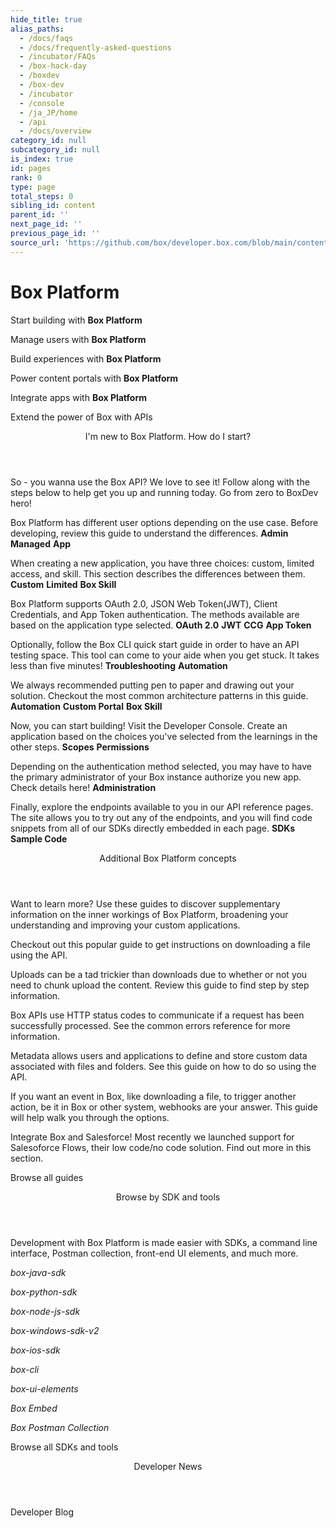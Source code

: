 ```yaml
---
hide_title: true
alias_paths:
  - /docs/faqs
  - /docs/frequently-asked-questions
  - /incubator/FAQs
  - /box-hack-day
  - /boxdev
  - /box-dev
  - /incubator
  - /console
  - /ja_JP/home
  - /api
  - /docs/overview
category_id: null
subcategory_id: null
is_index: true
id: pages
rank: 0
type: page
total_steps: 0
sibling_id: content
parent_id: ''
next_page_id: ''
previous_page_id: ''
source_url: 'https://github.com/box/developer.box.com/blob/main/content/pages/index.md'
---
```

# Box Platform

<Banner>

<BannerTitle>

Start building with **Box Platform**

</BannerTitle>

<BannerTitle>

Manage users with **Box Platform**

</BannerTitle>

<BannerTitle>

Build experiences with **Box Platform**

</BannerTitle>

<BannerTitle>

Power content portals with **Box Platform**

</BannerTitle>

<BannerTitle>

Integrate apps with **Box Platform**

</BannerTitle>

Extend the power of Box with APIs

</Banner>

<!-- <Centered wide>

<Header to='/guides' centered>

Guides

</Header>

<GuidesList>

Get started, learn tips and tricks, and discover how to use the Box
Platform API with our comprehensive guides. Here are six of the most used
guides to get you started.

<GuideList href='/guides/authentication/'>

Authentication

</GuideList>

<GuideList href='/guides/cli/quick-start/'>

CLI Quick Start

</GuideList>

<GuideList href='/guides/tooling/postman/quick-start/'>

Postman Quick Start

</GuideList>

<GuideList href='/guides/api-calls/permissions-and-errors/common-errors/'>

Common Errors

</GuideList>

<GuideList href='/guides/api-calls/pagination/offset-based/'>

API Pagination

</GuideList>

<GuideList href='/guides/embed/ui-elements/'>

UI Elements

</GuideList>

</GuidesList>

<More to='/guides' right>

More Guides

</More>

</Centered>

 -->

<Centered wide>

<Header to='/' centered>

I'm new to Box Platform. How do I start?

</Header>

So - you wanna use the Box API? We love to see it!
Follow along with the steps below to help get you up and running today.
Go from zero to BoxDev hero!

<TileGrid>

<Tile title="1. Explore user types" href="/guides/getting-started/user-types/">

Box Platform has different user options depending on the use case.
Before developing, review this guide to understand the differences.
  **Admin**
  **Managed**
  **App**

</Tile>

<Tile title="2. Understand application types" href="/guides/applications/select/">

When creating a new application, you have three choices: custom, limited
access, and skill. This section describes the differences between them.
  **Custom**
  **Limited**
  **Box Skill**

</Tile>

<Tile title="3. Learn authentication methods" href="/guides/authentication/select/">

Box Platform supports OAuth 2.0, JSON Web Token(JWT), Client
Credentials, and App Token authentication. The methods available are
based on the application type selected.
  **OAuth 2.0**
  **JWT**
  **CCG**
  **App Token**

</Tile>

<Tile title="4. Setup the Box CLI" href="/guides/cli/quick-start/">

Optionally, follow the Box CLI quick start
guide in order to have an API testing space. This tool can come to your
aide when you get stuck. It takes less than five minutes!
  **Troubleshooting**
  **Automation**

</Tile>

<Tile title="5. Create an architecture pattern" href="/guides/getting-started/architecture-patterns/">

We always recommended putting pen to paper and drawing out your solution.
Checkout the most common architecture patterns in this guide.
  **Automation**
  **Custom Portal**
  **Box Skill**

</Tile>

<Tile title="6. Create the application" href="https://app.box.com/developers/console">

Now, you can start building! Visit the Developer Console. Create an
application based on the choices
you've selected from the learnings in the other steps.
  **Scopes**
  **Permissions**

</Tile>

<Tile title="7. Authorize the application" href="/guides/authorization/">

Depending on the authentication method selected, you may have to
have the primary administrator of your Box instance authorize
you new app. Check details here!
  **Administration**

</Tile>

<Tile title="8. Start coding" href="/reference/">

Finally, explore the endpoints available to you in our API reference
pages. The site allows you to try out any of the endpoints, and you will
find code snippets from all of our SDKs directly embedded
in each page.
  **SDKs**
  **Sample Code**

</Tile>

</TileGrid>

</Centered>

<Centered wide>

<FeaturedBoard type="community" >

</FeaturedBoard>

</Centered>

<Centered wide>

<Header to='/' centered>

Additional Box Platform concepts

</Header>

Want to learn more?
Use these guides to discover supplementary information on the inner
workings of Box Platform, broadening your understanding and improving
your custom applications.

<TileSlider>

<Tile type="guide" title="Downloads" href="/guides/downloads/">

Checkout out this popular guide to get instructions
on downloading a file using the API.

</Tile>

<Tile type="guide" title="Uploads" href="/guides/uploads/">

Uploads can be a tad trickier than downloads due to
whether or not you need to chunk upload the content.
Review this guide to find step by step information.

</Tile>

<Tile type="guide" title="Common Errors" href="/guides/api-calls/permissions-and-errors/common-errors/">

Box APIs use HTTP status codes to communicate
if a request has been successfully processed.
See the common errors reference for more information.

</Tile>

<Tile type="guide" title="Metadata" href="/guides/metadata/">

Metadata allows users and applications to define and store custom data
associated with files and folders. See this guide on how to do so using
the API.

</Tile>

<Tile type="guide" title="Webhooks" href="/guides/webhooks/">

If you want an event in Box, like downloading a file, to trigger another
action, be it in Box or other system, webhooks are your answer.
This guide will help walk you through the options.

</Tile>

<Tile type="guide" title="Saleforce" href="/guides/tooling/salesforce-toolkit/">

Integrate Box and Salesforce! Most
recently we launched support for Salesoforce Flows, their low code/no code
solution. Find out more in this section.

</Tile>

</TileSlider>

<More to='/guides/' center>

Browse all guides

</More>

</Centered>

<!-- <Dark>

<Centered wide>

<Header to='/sdks-and-tools' centered>

SDKS & Tools

</Header>

<SDKS>

Development with Box Platform is made easier with SDKs for your
programming language, a command line interface, front-end UI elements,
and much more.

<SDK language='python' href='https://github.com/box/box-python-sdk'>

Python SDK

</SDK>

<SDK language='java' href='https://github.com/box/box-java-sdk'>

Java SDK

</SDK>

<SDK language='node' href='https://github.com/box/box-node-sdk'>

Node SDK

</SDK>

<SDK language='dotnet' href='https://github.com/box/box-windows-sdk'>

Windows .NET SDK

</SDK>

<SDK language='cli' href='https://github.com/box/boxcli'>

Box CLI

</SDK>

<SDK language='uielements' href='https://github.com/box/box-ui-elements'>

UI Elements

</SDK>

</SDKS>

<More to='/sdks-and-tools' right>

More SDKs & Tools

</More>

</Centered>

</Dark>

 -->

<Centered wide>

<FeaturedBoard type="sampleCode" >

</FeaturedBoard>

</Centered>

<Centered wide>

<Header to='/' centered>

Browse by SDK and tools

</Header>

Development with Box Platform is made easier with SDKs,
a command line interface, Postman collection,
front-end UI elements, and much more.

<TileSlider>

<Tile type="tool" title="Java" href="https://github.com/box/box-java-sdk">

  *box-java-sdk*

</Tile>

<Tile type="tool" title="Python" href="https://github.com/box/box-python-sdk">

  *box-python-sdk*

</Tile>

<Tile type="tool" title="Node" href="https://github.com/box/box-node-sdk">

  *box-node-js-sdk*

</Tile>

<Tile type="tool" title=".NET" href="https://github.com/box/box-windows-sdk-v2">

  *box-windows-sdk-v2*

</Tile>

<Tile type="tool" title="iOS" href="https://github.com/box/box-ios-sdk">

  *box-ios-sdk*

</Tile>

<Tile type="tool" title="Box CLI" href="/guides/cli/">

  *box-cli*

</Tile>

<Tile type="tool" title="Box UI Elements" href="/guides/embed/ui-elements/">

  *box-ui-elements*

</Tile>

<Tile type="tool" title="Box Embed" href="/guides/embed/box-embed/">

  *Box Embed*

</Tile>

<Tile type="tool" title="Postman collection" href="/guides/tooling/postman">

  *Box Postman Collection*

</Tile>

</TileSlider>

<More to='/sdks-and-tools/' center>

Browse all SDKs and tools

</More>

</Centered>

<Centered wide>

<Header to='https://medium.com/box-developer-blog' centered>

Developer News

</Header>

<BlogCards >

</BlogCards>

<More to='https://medium.com/box-developer-blog' right>

Developer Blog

</More>

</Centered>